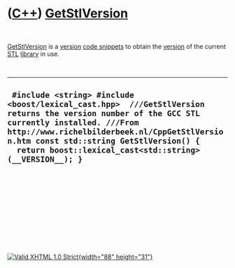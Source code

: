 



 

 

 

 

 

([C++](Cpp.htm)) [GetStlVersion](CppGetStlVersion.htm)
======================================================

 

[GetStlVersion](CppGetStlVersion.htm) is a [version](CppVersion.htm)
[code snippets](CppCodeSnippets.htm) to obtain the
[version](CppVersion.htm) of the current [STL](CppStl.htm)
[library](CppLibrary.htm) in use.

 

  ---------------------------------------------------------------------------------------------------------------------------------------------------------------------------------------------------------------------------------------------------------------------------------------------------
  ` #include <string> #include <boost/lexical_cast.hpp>  ///GetStlVersion returns the version number of the GCC STL currently installed. ///From http://www.richelbilderbeek.nl/CppGetStlVersion.htm const std::string GetStlVersion() {   return boost::lexical_cast<std::string>(__VERSION__); }`
  ---------------------------------------------------------------------------------------------------------------------------------------------------------------------------------------------------------------------------------------------------------------------------------------------------

 

 

 

 

 





 

[![Valid XHTML 1.0 Strict](valid-xhtml10.png){width="88"
height="31"}](http://validator.w3.org/check?uri=referer)
